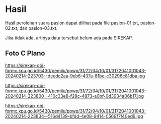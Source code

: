 # Hasil

Hasil perolehan suara paslon dapat dilihat pada file paslon-01.txt, paslon-02.txt, dan paslon-03.txt.

Jika tidak ada, artinya data tersebut belum ada pada SIREKAP.

## Foto C Plano

https://sirekap-obj-formc.kpu.go.id/5430/pemilu/ppwp/31/72/04/10/01/3172041001043-20240214-223703--deedc2aa-9eb6-437a-81be-c30296c81dba.jpg

https://sirekap-obj-formc.kpu.go.id/5430/pemilu/ppwp/31/72/04/10/01/3172041001043-20240214-223800--410c33e8-f28c-4873-a0bf-0d3934a06b17.jpg

https://sirekap-obj-formc.kpu.go.id/5430/pemilu/ppwp/31/72/04/10/01/3172041001043-20240214-223834--516d4139-bfdd-4e08-9414-0569f7f40ed9.jpg

